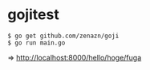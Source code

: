 # gojitest

```
$ go get github.com/zenazn/goji
$ go run main.go
```

=> [http://localhost:8000/hello/hoge/fuga](http://localhost:8000/hello/hoge/fuga)

